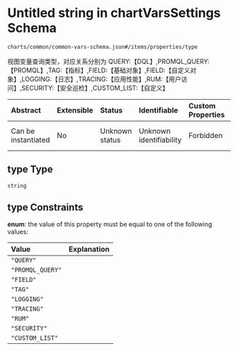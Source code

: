 # Untitled string in chartVarsSettings Schema

```txt
charts/common/common-vars-schema.json#/items/properties/type
```

视图变量查询类型，对应关系分别为 QUERY:【DQL】,PROMQL\_QUERY:【PROMQL】,TAG:【指标】,FIELD:【基础对象】,FIELD:【自定义对象】,LOGGING:【日志】,TRACING:【应用性能】,RUM:【用户访问】,SECURITY:【安全巡检】,CUSTOM\_LIST:【自定义】

| Abstract            | Extensible | Status         | Identifiable            | Custom Properties | Additional Properties | Access Restrictions | Defined In                                                                                       |
| :------------------ | :--------- | :------------- | :---------------------- | :---------------- | :-------------------- | :------------------ | :----------------------------------------------------------------------------------------------- |
| Can be instantiated | No         | Unknown status | Unknown identifiability | Forbidden         | Allowed               | none                | [common-vars-schema.json\*](../out/charts/common/common-vars-schema.json "open original schema") |

## type Type

`string`

## type Constraints

**enum**: the value of this property must be equal to one of the following values:

| Value            | Explanation |
| :--------------- | :---------- |
| `"QUERY"`        |             |
| `"PROMQL_QUERY"` |             |
| `"FIELD"`        |             |
| `"TAG"`          |             |
| `"LOGGING"`      |             |
| `"TRACING"`      |             |
| `"RUM"`          |             |
| `"SECURITY"`     |             |
| `"CUSTOM_LIST"`  |             |
